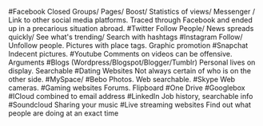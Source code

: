 #Facebook
Closed Groups/ Pages/ Boost/ Statistics of views/ Messenger / Link to other social media platforms.
Traced through Facebook and ended up in a precarious situation abroad.
#Twitter
Follow People/ News spreads quickly/ See what's trending/ Search with hashtags
#Instagram
Follow/ Unfollow people. Pictures with place tags. Graphic promotion
#Snapchat
Indecent pictures. 
#Youtube
Comments on videos can be offensive. Arguments
#Blogs (Wordpress/Blogspot/Blogger/Tumblr)
Personal lives on display. Searchable
#Dating Websites
Not always certain of who is on the other side. 
#MySpace/ #Bebo
Photos. Web searchable.
#Skype
Web cameras. 
#Gaming websites
Forums. Flipboard
#One Drive #Googlebox #ICloud
combined to email address
#LinkedIn
Job history, searchable info
#Soundcloud
Sharing your music
#Live streaming websites
Find out what people are doing at an exact time
